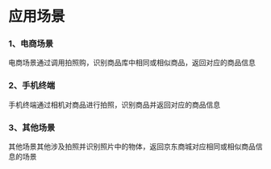 # 应用场景

### 1、电商场景


电商场景通过调用拍照购，识别商品库中相同或相似商品，返回对应的商品信息

### 2、手机终端

手机终端通过相机对商品进行拍照，识别商品并返回对应的商品信息

### 3、其他场景

其他场景其他涉及拍照并识别照片中的物体，返回京东商城对应相同或相似商品信息的场景


